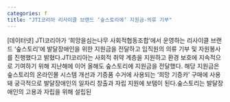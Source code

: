 ```yaml
---
categories: f
title: "JTI코리아 리사이클 브랜드 ‘숲스토리에’ 지원금·의류 기부"
---
```

[데이터넷] JTI코리아가 ‘희망을심는나무 사회적협동조합’에서 운영하는 리사이클 브랜드 ‘숲스토리’에 발달장애인을 위한 지원금을 전달하고 임직원의 의류 기부 및 자원봉사를 진행했다고 밝혔다.JTI코리아는 사회적 취약 계층을 지원하고 환경 보호에 지속적으로 기여하기 위해 지난해에 이어 올해도 숲스토리에 지원금을 전달했다. 해당 지원금은 숲스토리의 온라인몰 시스템 개선과 기증품 수거에 사용되는 ‘희망 기증카’ 구매에 사용돼 궁극적으로 발달장애인의 일자리 창출과 자립 지원에 보탬이 된다.숲스토리는 발달장애인의 고용과 자립을 위해 설립된